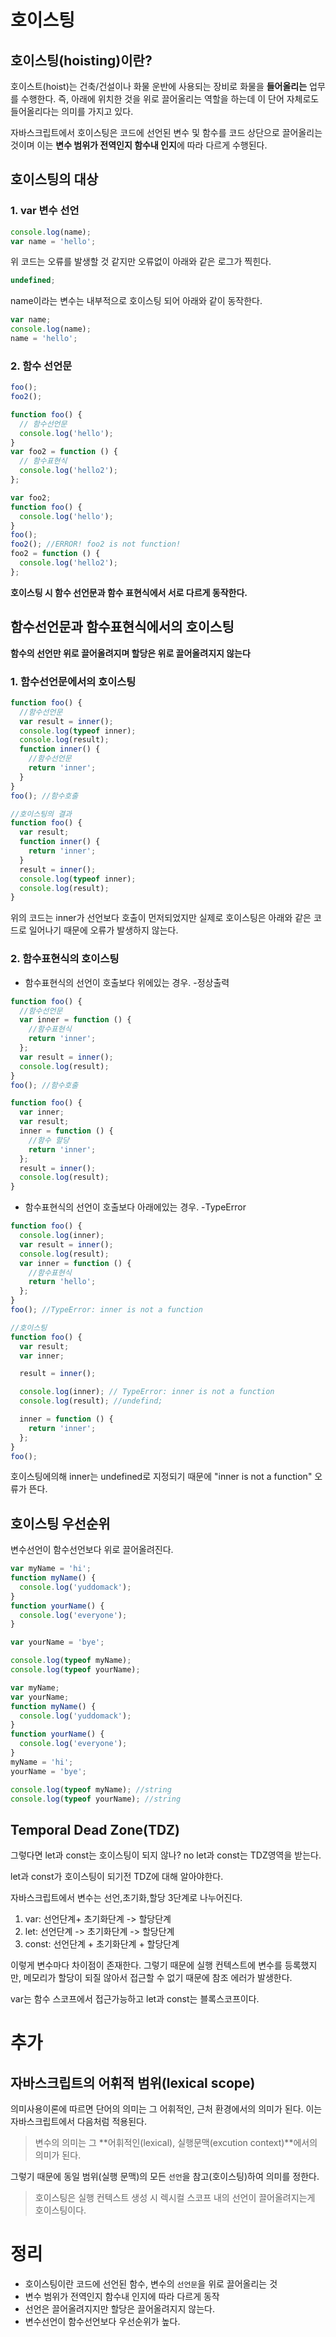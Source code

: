 # 호이스팅

## 호이스팅(hoisting)이란?

호이스트(hoist)는 건축/건설이나 화물 운반에 사용되는 장비로 화물을 **들어올리는** 업무를 수행한다.
즉, 아래에 위치한 것을 위로 끌어올리는 역할을 하는데 이 단어 자체로도 들어올리다는 의미를 가지고 있다.

자바스크립트에서 호이스팅은 코드에 선언된 변수 및 함수를 코드 상단으로 끌어올리는 것이며 이는 **변수 범위가 전역인지 함수내 인지**에 따라 다르게 수행된다.

## 호이스팅의 대상

### 1. var 변수 선언

```javascript
console.log(name);
var name = 'hello';
```

위 코드는 오류를 발생할 것 같지만 오류없이 아래와 같은 로그가 찍힌다.

```javascript
undefined;
```

name이라는 변수는 내부적으로 호이스팅 되어 아래와 같이 동작한다.

```javascript
var name;
console.log(name);
name = 'hello';
```

### 2. 함수 선언문

```js
foo();
foo2();

function foo() {
  // 함수선언문
  console.log('hello');
}
var foo2 = function () {
  // 함수표현식
  console.log('hello2');
};
```

```js
var foo2;
function foo() {
  console.log('hello');
}
foo();
foo2(); //ERROR! foo2 is not function!
foo2 = function () {
  console.log('hello2');
};
```

**호이스팅 시 함수 선언문과 함수 표현식에서 서로 다르게 동작한다.**

## 함수선언문과 함수표현식에서의 호이스팅

**함수의 선언만 위로 끌어올려지며 할당은 위로 끌어올려지지 않는다**

### 1. 함수선언문에서의 호이스팅

```js
function foo() {
  //함수선언문
  var result = inner();
  console.log(typeof inner);
  console.log(result);
  function inner() {
    //함수선언문
    return 'inner';
  }
}
foo(); //함수호출
```

```js
//호이스팅의 결과
function foo() {
  var result;
  function inner() {
    return 'inner';
  }
  result = inner();
  console.log(typeof inner);
  console.log(result);
}
```

위의 코드는 inner가 선언보다 호출이 먼저되었지만 실제로 호이스팅은 아래와 같은 코드로 일어나기 때문에 오류가 발생하지 않는다.

### 2. 함수표현식의 호이스팅

- 함수표현식의 선언이 호출보다 위에있는 경우. -정상출력

```js
function foo() {
  //함수선언문
  var inner = function () {
    //함수표현식
    return 'inner';
  };
  var result = inner();
  console.log(result);
}
foo(); //함수호출
```

```js
function foo() {
  var inner;
  var result;
  inner = function () {
    //함수 할당
    return 'inner';
  };
  result = inner();
  console.log(result);
}
```

- 함수표현식의 선언이 호출보다 아래에있는 경우. -TypeError

```js
function foo() {
  console.log(inner);
  var result = inner();
  console.log(result);
  var inner = function () {
    //함수표현식
    return 'hello';
  };
}
foo(); //TypeError: inner is not a function
```

```js
//호이스팅
function foo() {
  var result;
  var inner;

  result = inner();

  console.log(inner); // TypeError: inner is not a function
  console.log(result); //undefind;

  inner = function () {
    return 'inner';
  };
}
foo();
```

호이스팅에의해 inner는 undefined로 지정되기 때문에 "inner is not a function" 오류가 뜬다.

## 호이스팅 우선순위

변수선언이 함수선언보다 위로 끌어올려진다.

```js
var myName = 'hi';
function myName() {
  console.log('yuddomack');
}
function yourName() {
  console.log('everyone');
}

var yourName = 'bye';

console.log(typeof myName);
console.log(typeof yourName);
```

```js
var myName;
var yourName;
function myName() {
  console.log('yuddomack');
}
function yourName() {
  console.log('everyone');
}
myName = 'hi';
yourName = 'bye';

console.log(typeof myName); //string
console.log(typeof yourName); //string
```

## Temporal Dead Zone(TDZ)

그렇다면 let과 const는 호이스팅이 되지 않나? no
let과 const는 TDZ영역을 받는다.

let과 const가 호이스팅이 되기전 TDZ에 대해 알아야한다.

자바스크립트에서 변수는 선언,초기화,할당 3단계로 나누어진다.

1. var: 선언단계+ 초기화단계 -> 할당단계
2. let: 선언단계 -> 초기화단계 -> 할당단계
3. const: 선언단계 + 초기화단계 + 할당단계

이렇게 변수마다 차이점이 존재한다.
그렇기 때문에 실행 컨텍스트에 변수를 등록했지만, 메모리가 할당이 되질 않아서 접근할 수 없기 때문에 참조 에러가 발생한다.

var는 함수 스코프에서 접근가능하고 let과 const는 블록스코프이다.

# 추가

## 자바스크립트의 어휘적 범위(lexical scope)

의미사용이론에 따르면 단어의 의미는 그 어휘적인, 근처 환경에서의 의미가 된다. 이는 자바스크립트에서 다음처럼 적용된다.

> 변수의 의미는 그 **어휘적인(lexical), 실행문맥(excution context)**에서의 의미가 된다.

그렇기 때문에 동일 범위(실행 문맥)의 모든 `선언`을 참고(호이스팅)하여 의미를 정한다.

> 호이스팅은 실행 컨텍스트 생성 시 렉시컬 스코프 내의 선언이 끌어올려지는게 호이스팅이다.

# 정리

- 호이스팅이란 코드에 선언된 함수, 변수의 `선언문`을 위로 끌어올리는 것
- 변수 범위가 전역인지 함수내 인지에 따라 다르게 동작
- 선언은 끌어올려지지만 할당은 끌어올려지지 않는다.
- 변수선언이 함수선언보다 우선순위가 높다.
